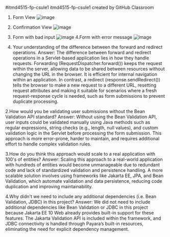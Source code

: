 #itmd4515-fp-csule1
itmd4515-fp-csule1 created by GitHub Classroom

1. Form View
   ![image](https://github.com/user-attachments/assets/c2af7525-d424-4413-a727-80d269d52bc1)
2. Confirmation View
  ![image](https://github.com/user-attachments/assets/379106cb-539c-412c-b7ad-6bd13e10d9a7)
3. Form with bad input
   ![image](https://github.com/user-attachments/assets/b5766c0d-804c-45b8-823e-ab0b977276bb)
4.Form with error message
  ![image](https://github.com/user-attachments/assets/108c6364-365d-437b-a8d9-92e2f8135267)

1. Your understanding of the difference between the forward and redirect operations.
Answer: The difference between forward and redirect operations in a Servlet-based application lies in how they handle requests. Forwarding (RequestDispatcher.forward()) keeps the request within the server, allowing data to be shared between resources without changing the URL in the browser. It is efficient for internal navigation within an application. In contrast, a redirect (response.sendRedirect()) tells the browser to make a new request to a different URL, resetting request attributes and making it suitable for scenarios where a fresh request-response cycle is needed, such as form submissions to prevent duplicate processing.

2.How would you be validating user submissions without the Bean Validation API standard? 
Answer: Without using the Bean Validation API, user inputs could be validated manually using Java methods such as regular expressions, string checks (e.g., length, null values), and custom validation logic in the Servlet before processing the form submission. This approach is more error-prone, harder to maintain, and requires additional effort to handle complex validation rules.

3.How do you think this approach would scale to a real application with 100's of entities? 
Answer: Scaling this approach to a real-world application with hundreds of entities would become unmanageable due to redundant code and lack of standardized validation and persistence handling. A more scalable solution involves using frameworks like Jakarta EE, JPA, and Bean Validation, which automate validation and data persistence, reducing code duplication and improving maintainability.

4.Why didn't we need to include any additional dependencies (i.e. Bean Validation, JDBC) in this project? 
Answer: We did not need to include additional dependencies like Bean Validation or JDBC in this project because Jakarta EE 10 Web already provides built-in support for these features. The Jakarta Validation API is included within the framework, and JDBC connectivity is handled through Payara’s built-in resources, eliminating the need for explicit dependency management.
